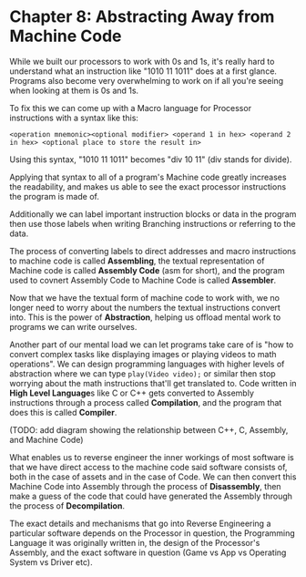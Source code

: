 # Chapter 8: Abstracting Away from Machine Code

While we built our processors to work with 0s and 1s, it's really hard to understand what an instruction like "1010 11 1011" does at a first glance. Programs also become very overwhelming to work on if all you're seeing when looking at them is 0s and 1s.

To fix this we can come up with a Macro language for Processor instructions with a syntax like this:

`<operation mnemonic><optional modifier> <operand 1 in hex> <operand 2 in hex> <optional place to store the result in>`

Using this syntax, "1010 11 1011" becomes "div 10 11" (div stands for divide).

Applying that syntax to all of a program's Machine code greatly increases the readability, and makes us able to see the exact processor instructions the program is made of. 

Additionally we can label important instruction blocks or data in the program then use those labels when writing Branching instructions or referring to the data.

The process of converting labels to direct addresses and macro instructions to machine code is called **Assembling**, the textual representation of Machine code is called **Assembly Code** (asm for short), and the program used to covnert Assembly Code to Machine Code is called **Assembler**.

Now that we have the textual form of machine code to work with, we no longer need to worry about the numbers the textual instructions convert into. This is the power of **Abstraction**, helping us offload mental work to programs we can write ourselves.

Another part of our mental load we can let programs take care of is "how to convert complex tasks like displaying images or playing videos to math operations". We can design programming languages with higher levels of abstraction where we can type `play(Video video);` or similar then stop worrying about the math instructions that'll get translated to.
Code written in **High Level Language**s like C or C++ gets converted to Assembly instructions through a process called **Compilation**, and the program that does this is called **Compiler**. 

(TODO: add diagram showing the relationship between C++, C, Assembly, and Machine Code)

What enables us to reverse engineer the inner workings of most software is that we have direct access to the machine code said software consists of, both in the case of assets and in the case of Code. We can then convert this Machine Code into Assembly through the process of **Disassembly**, then make a guess of the code that could have generated the Assembly through the process of **Decompilation**. 

The exact details and mechanisms that go into Reverse Engineering a particular software depends on the Processor in question, the Programming Language it was originally written in, the design of the Processor's Assembly, and the exact software in question (Game vs App vs Operating System vs Driver etc).



 




































































































































































